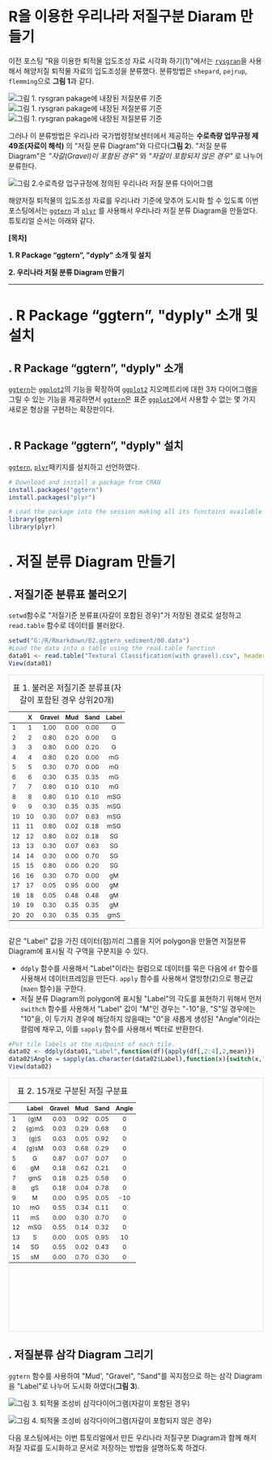 # R을 이용한 우리나라 저질구분 Diaram 만들기

<!-- 첫 h1이 씨랩 글제목이 됩니다. 블럭 아닌 구간에서 샵(#) 하나 = 헤딩1(h1) -->

이전 포스팅 "R을 이용한 퇴적물 입도조성 자료 시각화 하기(1)"에서는 [`rysgran`](https://www.rdocumentation.org/packages/rysgran/versions/2.1.0)을 사용해서 해양저질 퇴적물 자료의 입도조성을 분류했다. 분류방법은 `shepard`, `pejrup`, `flemming`으로 **그림 1**과 같다.    

![그림 1. rysgran pakage에 내장된 저질분류 기준](images/01_ggtern_1rysgran_shepard.png "그림 1. rysgran pakage에 내장된 저질분류 기준 1")
![그림 1. rysgran pakage에 내장된 저질분류 기준](images/01_ggtern_2rysgran_pejrup.png "그림 1. rysgran pakage에 내장된 저질분류 기준 2")
![그림 1. rysgran pakage에 내장된 저질분류 기준](images/01_ggtern_3rysgran_flemming.png "그림 1. rysgran pakage에 내장된 저질분류 기준 3")

그러나 이 분류방법은 우리나라 국가법령정보센터에서 제공하는 __수로측량 업무규정 제 49조(자료이 해석)__ 의 "저질 분류 Diagram"와 다르다(__그림 2__). "저질 분류 Diagram"은 _"자갈(Gravel)이 포함된 경우"_ 와 _"자갈이 포함되지 않은 경우"_ 로 나누어 분류한다.

![그림 2.수로측량 업구규정에 정의된 우리나라 저질 분류 다이어그램](images/02_ggtern_korea_classified_sediment.PNG "그림 2.수로측량 업구규정에 정의된 우리나라 저질 분류 다이어그램")

해양저질 퇴적물의 입도조성 자료를 우리나라 기준에 맞추어 도시화 할 수 있도록 이번 포스팅에서는 [`ggtern`](https://www.rdocumentation.org/packages/rysgran/versions/2.1.0) 과 [`plyr`](https://www.rdocumentation.org/packages/plyr/versions/1.8.6) 를 사용해서 우리나라 저질 분류 Diagram을 만들었다. 튜토리얼 순서는 아래와 같다.    

__[목차]__  

__1. R Package “ggtern”, "dyply" 소개 및 설치__  

__2. 우리나라 저질 분류 Diagram 만들기__    

***    

# . R Package “ggtern”, "dyply" 소개 및 설치  
  
## . R Package “ggtern”, "dyply" 소개   

[`ggtern`](https://www.rdocumentation.org/packages/ggtern/versions/2.2.0)는 [`ggplot2`](https://www.rdocumentation.org/packages/ggplot2/versions/3.3.1)의 기능을 확장하여 [`ggplot2`](https://www.rdocumentation.org/packages/ggplot2/versions/3.3.1) 지오메트리에 대한 3차 다이어그램을 그릴 수 있는 기능을 제공하면서 [`ggtern`](https://www.rdocumentation.org/packages/ggtern/versions/2.2.0)은 표준 [`ggplot2`](https://www.rdocumentation.org/packages/ggplot2/versions/3.3.1)에서 사용할 수 없는 몇 가지 새로운 형상을 구현하는 확장판이다.    
<br>    
    
## . R Package “ggtern”, "dyply" 설치   

[`ggtern`](https://www.rdocumentation.org/packages/rysgran/versions/2.1.0), [`plyr`](https://www.rdocumentation.org/packages/plyr/versions/1.8.6)패키지를 설치하고 선언하였다.


```r
# Download and install a package from CRAN
install.packages("ggtern")
install.packages("plyr")
```


```r
# Load the package into the session making all its functoins available to use
library(ggtern)
library(plyr)
```


# . 저질 분류 Diagram 만들기

## . 저질기준 분류표 불러오기    

`setwd`함수로 "저질기준 분류표(자갈이 포함된 경우)"가 저장된 경로로 설정하고 `read.table` 함수로 데이터를 불러왔다.    


```r
setwd("G:/R/Rmarkdown/02.ggtern_sediment/00.data")
#Load the data into a table using the read.table function
data01 <- read.table("Textural Classification(with gravel).csv", header = TRUE, sep = ",")
View(data01)
```

<div style="border: 1px solid #ddd; padding: 0px; overflow-y: scroll; height:500px; "><table class="table table-striped" style="font-size: 12px; margin-left: auto; margin-right: auto;">
<caption style="font-size: initial !important;">표 1. 불러온 저질기준 분류표(자갈이 포함된 경우 상위20개)</caption>
 <thead>
  <tr>
   <th style="text-align:left;position: sticky; top:0; background-color: #FFFFFF;">   </th>
   <th style="text-align:center;position: sticky; top:0; background-color: #FFFFFF;"> X </th>
   <th style="text-align:center;position: sticky; top:0; background-color: #FFFFFF;"> Gravel </th>
   <th style="text-align:center;position: sticky; top:0; background-color: #FFFFFF;"> Mud </th>
   <th style="text-align:center;position: sticky; top:0; background-color: #FFFFFF;"> Sand </th>
   <th style="text-align:center;position: sticky; top:0; background-color: #FFFFFF;"> Label </th>
  </tr>
 </thead>
<tbody>
  <tr>
   <td style="text-align:left;"> 1 </td>
   <td style="text-align:center;"> 1 </td>
   <td style="text-align:center;"> 1.00 </td>
   <td style="text-align:center;"> 0.00 </td>
   <td style="text-align:center;"> 0.00 </td>
   <td style="text-align:center;"> G </td>
  </tr>
  <tr>
   <td style="text-align:left;"> 2 </td>
   <td style="text-align:center;"> 2 </td>
   <td style="text-align:center;"> 0.80 </td>
   <td style="text-align:center;"> 0.20 </td>
   <td style="text-align:center;"> 0.00 </td>
   <td style="text-align:center;"> G </td>
  </tr>
  <tr>
   <td style="text-align:left;"> 3 </td>
   <td style="text-align:center;"> 3 </td>
   <td style="text-align:center;"> 0.80 </td>
   <td style="text-align:center;"> 0.00 </td>
   <td style="text-align:center;"> 0.20 </td>
   <td style="text-align:center;"> G </td>
  </tr>
  <tr>
   <td style="text-align:left;"> 4 </td>
   <td style="text-align:center;"> 4 </td>
   <td style="text-align:center;"> 0.80 </td>
   <td style="text-align:center;"> 0.20 </td>
   <td style="text-align:center;"> 0.00 </td>
   <td style="text-align:center;"> mG </td>
  </tr>
  <tr>
   <td style="text-align:left;"> 5 </td>
   <td style="text-align:center;"> 5 </td>
   <td style="text-align:center;"> 0.30 </td>
   <td style="text-align:center;"> 0.70 </td>
   <td style="text-align:center;"> 0.00 </td>
   <td style="text-align:center;"> mG </td>
  </tr>
  <tr>
   <td style="text-align:left;"> 6 </td>
   <td style="text-align:center;"> 6 </td>
   <td style="text-align:center;"> 0.30 </td>
   <td style="text-align:center;"> 0.35 </td>
   <td style="text-align:center;"> 0.35 </td>
   <td style="text-align:center;"> mG </td>
  </tr>
  <tr>
   <td style="text-align:left;"> 7 </td>
   <td style="text-align:center;"> 7 </td>
   <td style="text-align:center;"> 0.80 </td>
   <td style="text-align:center;"> 0.10 </td>
   <td style="text-align:center;"> 0.10 </td>
   <td style="text-align:center;"> mG </td>
  </tr>
  <tr>
   <td style="text-align:left;"> 8 </td>
   <td style="text-align:center;"> 8 </td>
   <td style="text-align:center;"> 0.80 </td>
   <td style="text-align:center;"> 0.10 </td>
   <td style="text-align:center;"> 0.10 </td>
   <td style="text-align:center;"> mSG </td>
  </tr>
  <tr>
   <td style="text-align:left;"> 9 </td>
   <td style="text-align:center;"> 9 </td>
   <td style="text-align:center;"> 0.30 </td>
   <td style="text-align:center;"> 0.35 </td>
   <td style="text-align:center;"> 0.35 </td>
   <td style="text-align:center;"> mSG </td>
  </tr>
  <tr>
   <td style="text-align:left;"> 10 </td>
   <td style="text-align:center;"> 10 </td>
   <td style="text-align:center;"> 0.30 </td>
   <td style="text-align:center;"> 0.07 </td>
   <td style="text-align:center;"> 0.63 </td>
   <td style="text-align:center;"> mSG </td>
  </tr>
  <tr>
   <td style="text-align:left;"> 11 </td>
   <td style="text-align:center;"> 11 </td>
   <td style="text-align:center;"> 0.80 </td>
   <td style="text-align:center;"> 0.02 </td>
   <td style="text-align:center;"> 0.18 </td>
   <td style="text-align:center;"> mSG </td>
  </tr>
  <tr>
   <td style="text-align:left;"> 12 </td>
   <td style="text-align:center;"> 12 </td>
   <td style="text-align:center;"> 0.80 </td>
   <td style="text-align:center;"> 0.02 </td>
   <td style="text-align:center;"> 0.18 </td>
   <td style="text-align:center;"> SG </td>
  </tr>
  <tr>
   <td style="text-align:left;"> 13 </td>
   <td style="text-align:center;"> 13 </td>
   <td style="text-align:center;"> 0.30 </td>
   <td style="text-align:center;"> 0.07 </td>
   <td style="text-align:center;"> 0.63 </td>
   <td style="text-align:center;"> SG </td>
  </tr>
  <tr>
   <td style="text-align:left;"> 14 </td>
   <td style="text-align:center;"> 14 </td>
   <td style="text-align:center;"> 0.30 </td>
   <td style="text-align:center;"> 0.00 </td>
   <td style="text-align:center;"> 0.70 </td>
   <td style="text-align:center;"> SG </td>
  </tr>
  <tr>
   <td style="text-align:left;"> 15 </td>
   <td style="text-align:center;"> 15 </td>
   <td style="text-align:center;"> 0.80 </td>
   <td style="text-align:center;"> 0.00 </td>
   <td style="text-align:center;"> 0.20 </td>
   <td style="text-align:center;"> SG </td>
  </tr>
  <tr>
   <td style="text-align:left;"> 16 </td>
   <td style="text-align:center;"> 16 </td>
   <td style="text-align:center;"> 0.30 </td>
   <td style="text-align:center;"> 0.70 </td>
   <td style="text-align:center;"> 0.00 </td>
   <td style="text-align:center;"> gM </td>
  </tr>
  <tr>
   <td style="text-align:left;"> 17 </td>
   <td style="text-align:center;"> 17 </td>
   <td style="text-align:center;"> 0.05 </td>
   <td style="text-align:center;"> 0.95 </td>
   <td style="text-align:center;"> 0.00 </td>
   <td style="text-align:center;"> gM </td>
  </tr>
  <tr>
   <td style="text-align:left;"> 18 </td>
   <td style="text-align:center;"> 18 </td>
   <td style="text-align:center;"> 0.05 </td>
   <td style="text-align:center;"> 0.48 </td>
   <td style="text-align:center;"> 0.48 </td>
   <td style="text-align:center;"> gM </td>
  </tr>
  <tr>
   <td style="text-align:left;"> 19 </td>
   <td style="text-align:center;"> 19 </td>
   <td style="text-align:center;"> 0.30 </td>
   <td style="text-align:center;"> 0.35 </td>
   <td style="text-align:center;"> 0.35 </td>
   <td style="text-align:center;"> gM </td>
  </tr>
  <tr>
   <td style="text-align:left;"> 20 </td>
   <td style="text-align:center;"> 20 </td>
   <td style="text-align:center;"> 0.30 </td>
   <td style="text-align:center;"> 0.35 </td>
   <td style="text-align:center;"> 0.35 </td>
   <td style="text-align:center;"> gmS </td>
  </tr>
</tbody>
</table></div>
    
같은 "Label" 값을 가진 데이터(점)끼리 그룹을 지어 polygon을 만들면 저질분류 Diagram에 표시될 각 구역을 구분지을 수 있다.    
    
* `ddply` 함수를 사용해서 "Label"이라는 컬럼으로 데이터를 묶은 다음에 `df` 함수를 사용해서 데이터프레임을 만든다. `apply` 함수를 사용해서 열방향(2)으로 평균값(`maen` 함수)을 구한다.    
* 저질 분류 Diagram의 polygon에 표시될 "Label"의 각도를 표현하기 위해서 먼저 `swithch` 함수를 사용해서 "Label" 값이  "M"인 경우는 "-10"을, "S"일 경우에는 "10"을, 이 두가지 경우에 해당하지 않을때는 "0"을 새롭게 생성된 "Angle"이라는 컬럼에 채우고, 이를  `sapply` 함수를 사용해서 벡터로 반환한다.        


```r
#Put tile labels at the midpoint of each tile.
data02 <- ddply(data01,"Label",function(df){apply(df[,2:4],2,mean)})
data02$Angle = sapply(as.character(data02$Label),function(x){switch(x,"M"=-10,"S"= 10, 0)})
View(data02)
```

<div style="border: 1px solid #ddd; padding: 0px; overflow-y: scroll; height:500px; ">
  <table class="table table-striped" style="font-size: 12px; margin-left: auto; margin-right: auto;">
    <caption style="font-size: initial !important;">표 2. 15개로 구분된 저질 구분표</caption>
  <thead>
    <tr>
    <th style="text-align:left;position: sticky; top:0; background-color: #FFFFFF;">   </th>
    <th style="text-align:center;position: sticky; top:0; background-color: #FFFFFF;"> Label </th>
    <th style="text-align:center;position: sticky; top:0; background-color: #FFFFFF;"> Gravel </th>
    <th style="text-align:center;position: sticky; top:0; background-color: #FFFFFF;"> Mud </th>
    <th style="text-align:center;position: sticky; top:0; background-color: #FFFFFF;"> Sand </th>
    <th style="text-align:center;position: sticky; top:0; background-color: #FFFFFF;"> Angle </th>
    </tr>
  </thead>
    <tbody>
      <tr>
      <td style="text-align:left;"> 1 </td>
      <td style="text-align:center;"> (g)M </td>
      <td style="text-align:center;"> 0.03 </td>
      <td style="text-align:center;"> 0.92 </td>
      <td style="text-align:center;"> 0.05 </td>
      <td style="text-align:center;"> 0 </td>
      </tr>
      <tr>
      <td style="text-align:left;"> 2 </td>
      <td style="text-align:center;"> (g)mS </td>
      <td style="text-align:center;"> 0.03 </td>
      <td style="text-align:center;"> 0.29 </td>
      <td style="text-align:center;"> 0.68 </td>
      <td style="text-align:center;"> 0 </td>
      </tr>
      <tr>
      <td style="text-align:left;"> 3 </td>
      <td style="text-align:center;"> (g)S </td>
      <td style="text-align:center;"> 0.03 </td>
      <td style="text-align:center;"> 0.05 </td>
      <td style="text-align:center;"> 0.92 </td>
      <td style="text-align:center;"> 0 </td>
      </tr>
      <tr>
      <td style="text-align:left;"> 4 </td>
      <td style="text-align:center;"> (g)sM </td>
      <td style="text-align:center;"> 0.03 </td>
      <td style="text-align:center;"> 0.68 </td>
      <td style="text-align:center;"> 0.29 </td>
      <td style="text-align:center;"> 0 </td>
      </tr>
      <tr>
      <td style="text-align:left;"> 5 </td>
      <td style="text-align:center;"> G </td>
      <td style="text-align:center;"> 0.87 </td>
      <td style="text-align:center;"> 0.07 </td>
      <td style="text-align:center;"> 0.07 </td>
      <td style="text-align:center;"> 0 </td>
      </tr>
      <tr>
      <td style="text-align:left;"> 6 </td>
      <td style="text-align:center;"> gM </td>
      <td style="text-align:center;"> 0.18 </td>
      <td style="text-align:center;"> 0.62 </td>
      <td style="text-align:center;"> 0.21 </td>
      <td style="text-align:center;"> 0 </td>
      </tr>
      <tr>
      <td style="text-align:left;"> 7 </td>
      <td style="text-align:center;"> gmS </td>
      <td style="text-align:center;"> 0.18 </td>
      <td style="text-align:center;"> 0.25 </td>
      <td style="text-align:center;"> 0.58 </td>
      <td style="text-align:center;"> 0 </td>
      </tr>
      <tr>
      <td style="text-align:left;"> 8 </td>
      <td style="text-align:center;"> gS </td>
      <td style="text-align:center;"> 0.18 </td>
      <td style="text-align:center;"> 0.04 </td>
      <td style="text-align:center;"> 0.78 </td>
      <td style="text-align:center;"> 0 </td>
      </tr>
      <tr>
      <td style="text-align:left;"> 9 </td>
      <td style="text-align:center;"> M </td>
      <td style="text-align:center;"> 0.00 </td>
      <td style="text-align:center;"> 0.95 </td>
      <td style="text-align:center;"> 0.05 </td>
      <td style="text-align:center;"> -10 </td>
      </tr>
      <tr>
      <td style="text-align:left;"> 10 </td>
      <td style="text-align:center;"> mG </td>
      <td style="text-align:center;"> 0.55 </td>
      <td style="text-align:center;"> 0.34 </td>
      <td style="text-align:center;"> 0.11 </td>
      <td style="text-align:center;"> 0 </td>
      </tr>
      <tr>
      <td style="text-align:left;"> 11 </td>
      <td style="text-align:center;"> mS </td>
      <td style="text-align:center;"> 0.00 </td>
      <td style="text-align:center;"> 0.30 </td>
      <td style="text-align:center;"> 0.70 </td>
      <td style="text-align:center;"> 0 </td>
      </tr>
      <tr>
      <td style="text-align:left;"> 12 </td>
      <td style="text-align:center;"> mSG </td>
      <td style="text-align:center;"> 0.55 </td>
      <td style="text-align:center;"> 0.14 </td>
      <td style="text-align:center;"> 0.32 </td>
      <td style="text-align:center;"> 0 </td>
      </tr>
      <tr>
      <td style="text-align:left;"> 13 </td>
      <td style="text-align:center;"> S </td>
      <td style="text-align:center;"> 0.00 </td>
      <td style="text-align:center;"> 0.05 </td>
      <td style="text-align:center;"> 0.95 </td>
      <td style="text-align:center;"> 10 </td>
      </tr>
      <tr>
      <td style="text-align:left;"> 14 </td>
      <td style="text-align:center;"> SG </td>
      <td style="text-align:center;"> 0.55 </td>
      <td style="text-align:center;"> 0.02 </td>
      <td style="text-align:center;"> 0.43 </td>
      <td style="text-align:center;"> 0 </td>
      </tr>
      <tr>
      <td style="text-align:left;"> 15 </td>
      <td style="text-align:center;"> sM </td>
      <td style="text-align:center;"> 0.00 </td>
      <td style="text-align:center;"> 0.70 </td>
      <td style="text-align:center;"> 0.30 </td>
      <td style="text-align:center;"> 0 </td>
      </tr>
    </tbody>
  </table>
</div>

## . 저질분류 삼각 Diagram 그리기    

`ggtern` 함수를 사용하여 "Mud', "Gravel", "Sand"를 꼭지점으로 하는 삼각 Diagram을 "Label"로 나누어 도시화 하였다(**그림 3**).    

![그림 3. 퇴적물 조성비 삼각다이어그램(자갈이 포함된 경우)](images/03_ggtern_Textural_Classification_Chart_with_gravel.png "그림 3. 퇴적물 조성비 삼각다이어그램(자갈이 포함된 경우)")

![그림 4. 퇴적물 조성비 삼각다이어그램(자갈이 포함되지 않은 경우)](04_ggtern_Textural_Classification_Chart_without_gravel.png "그림 4. 퇴적물 조성비 삼각다이어그램(자갈이 포함되지 않은 경우)")
 

다음 포스팅에서는 이번 튜토리얼에서 만든 우리나라 저질구분 Diagram과 함께 해저 저질 자료를 도시화하고 문서로 저장하는 방법을 설명하도록 하겠다.
